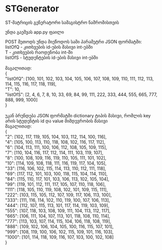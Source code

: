 # STGenerator

ST-მატრიცის გენერატორი სამაგისტრო ნაშრომისთვის<br/>

უნდა გაეშვას app.py ფაილი<br/>

POST მეთოდს უნდა მიეწოდოს სამი პარამეტრი JSON ფორმატში:<br/>
listOfQ - კითხვების id-ების მასივი int-ებში<br/>
T - კითხვების რაოდენობა int-ში<br/>
listOfS - სტუდენტების id-ების მასივი int-ებში<br/>
<br/>
მაგალითად:<br/>
{<br/>
    "listOfQ": [100, 101, 102, 103, 104, 105, 106, 107, 108, 109, 110, 111, 112, 113, 114, 115, 116, 117, 118, 119],<br/>
    "T": 10,<br/>
    "listOfS": [2, 4, 6, 7, 8, 10, 33, 69, 84, 99, 111, 222, 333, 444, 555, 665, 777, 888, 999, 1000]<br/>
}<br/>
<br/>
უკან ბრუნდება JSON ფორმატში dictionary ტიპის მასივი, რომლის key არის სტუდენტის id და value მიმდევრობის მასივი<br/>
მაგალითად:<br/>
{<br/>
  "2": [102, 117, 119, 105, 104, 103, 112, 114, 100, 116],<br/>
  "4": [105, 100, 113, 110, 118, 108, 102, 116, 117, 112],<br/>
  "6": [104, 113, 111, 100, 106, 112, 108, 105, 109, 115],<br/>
  "7": [110, 104, 116, 117, 112, 114, 111, 103, 119, 107],<br/>
  "8": [100, 108, 109, 116, 119, 110, 105, 111, 101, 102],<br/>
  "10": [114, 109, 108, 118, 111, 116, 119, 117, 104, 105],<br/>
  "33": [116, 106, 102, 115, 114, 113, 110, 112, 111, 118],<br/>
  "69": [117, 112, 101, 103, 100, 118, 115, 104, 114, 110],<br/>
  "84": [115, 110, 117, 101, 103, 106, 113, 102, 105, 104],<br/>
  "99": [119, 101, 112, 111, 117, 105, 107, 110, 118, 106],<br/>
  "111": [118, 105, 110, 119, 108, 102, 101, 109, 115, 111],<br/>
  "222": [103, 115, 105, 112, 107, 109, 117, 106, 113, 100],<br/>
  "333": [111, 116, 114, 102, 110, 119, 100, 107, 106, 113],<br/>
  "444": [112, 107, 115, 113, 101, 117, 114, 119, 103, 109],<br/>
  "555": [107, 118, 103, 108, 109, 111, 104, 113, 112, 117],<br/>
  "665": [106, 111, 104, 107, 113, 101, 118, 108, 110, 114],<br/>
  "777": [113, 103, 107, 114, 115, 104, 106, 118, 108, 119],<br/>
  "888": [109, 102, 106, 104, 105, 100, 116, 115, 107, 101],<br/>
  "999": [108, 119, 100, 106, 102, 115, 109, 101, 116, 103],<br/>
  "1000": [101, 114, 118, 109, 116, 107, 103, 100, 102, 108]<br/>
}<br/>
